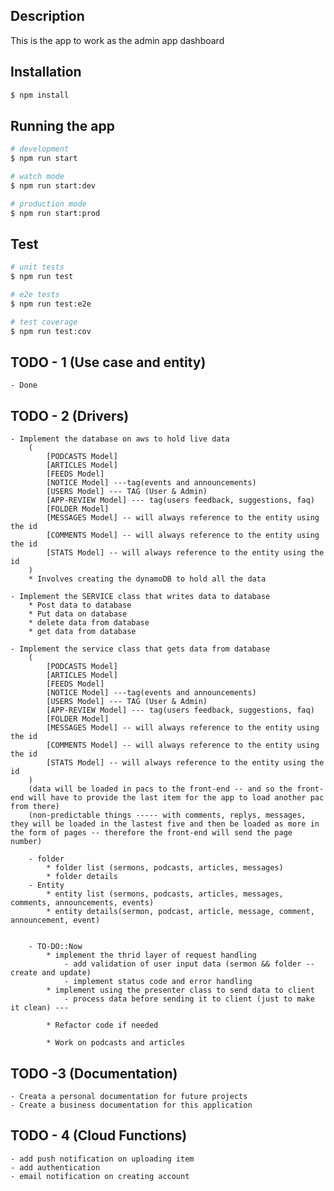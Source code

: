 ## Description

This is the app to work as the admin app dashboard

## Installation

```bash
$ npm install
```

## Running the app

```bash
# development
$ npm run start

# watch mode
$ npm run start:dev

# production mode
$ npm run start:prod
```

## Test

```bash
# unit tests
$ npm run test

# e2e tests
$ npm run test:e2e

# test coverage
$ npm run test:cov
```


## TODO - 1 (Use case and entity)
    - Done


## TODO - 2 (Drivers)
    - Implement the database on aws to hold live data
        (
            [PODCASTS Model]
            [ARTICLES Model]
            [FEEDS Model]
            [NOTICE Model] ---tag(events and announcements)
            [USERS Model] --- TAG (User & Admin)
            [APP-REVIEW Model] --- tag(users feedback, suggestions, faq)
            [FOLDER Model]
            [MESSAGES Model] -- will always reference to the entity using the id
            [COMMENTS Model] -- will always reference to the entity using the id
            [STATS Model] -- will always reference to the entity using the id
        ) 
        * Involves creating the dynamoDB to hold all the data

    - Implement the SERVICE class that writes data to database
        * Post data to database
        * Put data on database
        * delete data from database
        * get data from database
    
    - Implement the service class that gets data from database
        (
            [PODCASTS Model]
            [ARTICLES Model]
            [FEEDS Model]
            [NOTICE Model] ---tag(events and announcements)
            [USERS Model] --- TAG (User & Admin)
            [APP-REVIEW Model] --- tag(users feedback, suggestions, faq)
            [FOLDER Model]
            [MESSAGES Model] -- will always reference to the entity using the id
            [COMMENTS Model] -- will always reference to the entity using the id
            [STATS Model] -- will always reference to the entity using the id
        )
        (data will be loaded in pacs to the front-end -- and so the front-end will have to provide the last item for the app to load another pac from there)
        (non-predictable things ----- with comments, replys, messages, they will be loaded in the lastest five and then be loaded as more in the form of pages -- therefore the front-end will send the page number)

        - folder
            * folder list (sermons, podcasts, articles, messages)
            * folder details
        - Entity
            * entity list (sermons, podcasts, articles, messages, comments, announcements, events)
            * entity details(sermon, podcast, article, message, comment, announcement, event)


        - TO-DO::Now
            * implement the thrid layer of request handling
                - add validation of user input data (sermon && folder -- create and update)
                - implement status code and error handling
            * implement using the presenter class to send data to client
                - process data before sending it to client (just to make it clean) ---

            * Refactor code if needed

            * Work on podcasts and articles

## TODO -3 (Documentation)
    - Creata a personal documentation for future projects
    - Create a business documentation for this application


## TODO - 4 (Cloud Functions)
    - add push notification on uploading item
    - add authentication
    - email notification on creating account